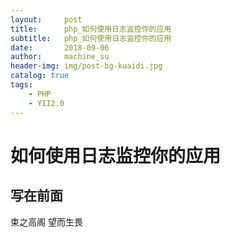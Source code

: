 ```yaml
---
layout:     post
title:      php_如何使用日志监控你的应用
subtitle:   php_如何使用日志监控你的应用 
date:       2018-09-06
author:     machine_su
header-img: img/post-bg-kuaidi.jpg
catalog: true
tags:
    - PHP
    - YII2.0
---
```


# 如何使用日志监控你的应用

## 写在前面

束之高阁 望而生畏

